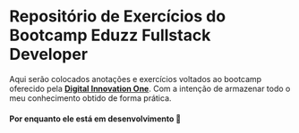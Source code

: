# Repositório de Exercícios do Bootcamp Eduzz Fullstack Developer
Aqui serão colocados anotações e exercícios voltados ao bootcamp oferecido pela <b>[Digital Innovation One](https://web.digitalinnovation.one)</b>. Com a intenção de armazenar todo o meu conhecimento obtido de forma prática.
<br>
#### Por enquanto ele está em desenvolvimento 🌱

